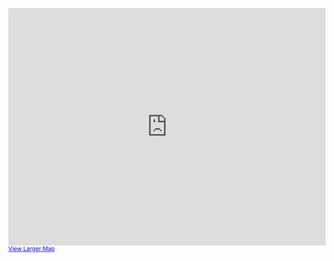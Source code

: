 <iframe width="640" height="480" frameborder="0" scrolling="no" marginheight="0" marginwidth="0" src="https://maps.google.com/maps?q=SeaChange+Pharmaceuticals,+Inc&amp;fb=1&amp;gl=us&amp;hq=seachange+pharmaceuticals&amp;cid=1375361792085184662&amp;t=m&amp;ie=UTF8&amp;ll=37.323076,-121.945367&amp;spn=0.016381,0.027423&amp;z=15&amp;iwloc=A&amp;output=embed"></iframe>
<br />
<small><a href="https://maps.google.com/maps?q=SeaChange+Pharmaceuticals,+Inc&amp;fb=1&amp;gl=us&amp;hq=seachange+pharmaceuticals&amp;cid=1375361792085184662&amp;t=m&amp;ie=UTF8&amp;ll=37.323076,-121.945367&amp;spn=0.016381,0.027423&amp;z=15&amp;iwloc=A&amp;source=embed" style="color:#0000FF;text-align:left">View Larger Map</a></small>